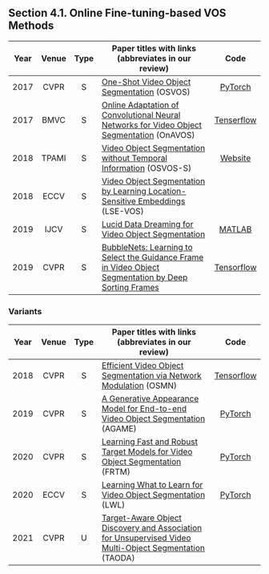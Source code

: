## Section 4.1. Online Fine-tuning-based VOS Methods

|Year|Venue|Type|Paper titles with links (abbreviates in our review)|Code|
|:-:|:-:|:-:|---|:-:|
|2017|CVPR|S|[One-Shot Video Object Segmentation](https://openaccess.thecvf.com/content_cvpr_2017/papers/Caelles_One-Shot_Video_Object_CVPR_2017_paper.pdf) (OSVOS)|[PyTorch](https://github.com/kmaninis/OSVOS-PyTorch)|
|2017|BMVC|S|[Online Adaptation of Convolutional Neural Networks for Video Object Segmentation](https://arxiv.org/pdf/1706.09364.pdf) (OnAVOS)|[Tenserflow](https://www.vision.rwth-aachen.de/page/OnAVOS)|
|2018|TPAMI|S|[Video Object Segmentation without Temporal Information](https://ieeexplore.ieee.org/document/8362936) (OSVOS-S)|[Website](https://cvlsegmentation.github.io/osvos-s/)|
|2018|ECCV|S|[Video Object Segmentation by Learning Location-Sensitive Embeddings](https://www.ecva.net/papers/eccv_2018/papers_ECCV/papers/Hai_Ci_Video_Object_Segmentation_ECCV_2018_paper.pdf) (LSE-VOS)||
|2019|IJCV|S|[Lucid Data Dreaming for Video Object Segmentation](https://link.springer.com/article/10.1007/s11263-019-01164-6)|[MATLAB](https://github.com/ankhoreva/LucidDataDreaming)|
|2019|CVPR|S|[BubbleNets: Learning to Select the Guidance Frame in Video Object Segmentation by Deep Sorting Frames](https://openaccess.thecvf.com/content_CVPR_2019/papers/Griffin_BubbleNets_Learning_to_Select_the_Guidance_Frame_in_Video_Object_CVPR_2019_paper.pdf)|[Tensorflow](https://github.com/griffbr/BubbleNets)|

### Variants

|Year|Venue|Type|Paper titles with links (abbreviates in our review)|Code|
|:-:|:-:|:-:|---|:-:|
|2018|CVPR|S|[Efficient Video Object Segmentation via Network Modulation](https://openaccess.thecvf.com/content_cvpr_2018/papers/Yang_Efficient_Video_Object_CVPR_2018_paper.pdf) (OSMN)|[Tensorflow](https://github.com/linjieyangsc/video_seg)|
|2019|CVPR|S|[A Generative Appearance Model for End-to-end Video Object Segmentation](https://openaccess.thecvf.com/content_CVPR_2019/papers/Johnander_A_Generative_Appearance_Model_for_End-To-End_Video_Object_Segmentation_CVPR_2019_paper.pdf) (AGAME)|[PyTorch](https://github.com/joakimjohnander/agame-vos)|
|2020|CVPR|S|[Learning Fast and Robust Target Models for Video Object Segmentation](https://openaccess.thecvf.com/content_CVPR_2020/papers/Robinson_Learning_Fast_and_Robust_Target_Models_for_Video_Object_Segmentation_CVPR_2020_paper.pdf) (FRTM)|[PyTorch](https://github.com/andr345/frtm-vos)|
|2020|ECCV|S|[Learning What to Learn for Video Object Segmentation](https://www.ecva.net/papers/eccv_2020/papers_ECCV/papers/123470766.pdf) (LWL)|[PyTorch](https://github.com/visionml/pytracking)|
|2021|CVPR|U|[Target-Aware Object Discovery and Association for Unsupervised Video Multi-Object Segmentation](https://openaccess.thecvf.com/content/CVPR2021/papers/Zhou_Target-Aware_Object_Discovery_and_Association_for_Unsupervised_Video_Multi-Object_Segmentation_CVPR_2021_paper.pdf) (TAODA)||

